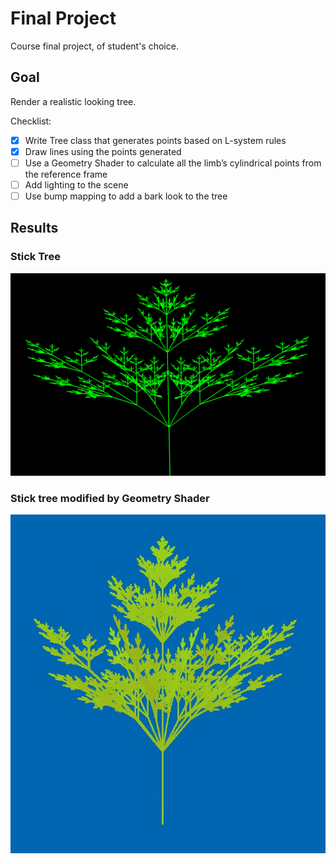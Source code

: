 # Final Project

Course final project, of student's choice.

## Goal

Render a realistic looking tree.

Checklist:
- [x] Write Tree class that generates points based on L-system rules
- [x] Draw lines using the points generated
- [ ] Use a Geometry Shader to calculate all the limb’s cylindrical points from the reference frame
- [ ] Add lighting to the scene
- [ ] Use bump mapping to add a bark look to the tree

## Results

### Stick Tree

![Stick Tree](/Final_Project-WIP/StickTree.png)

### Stick tree modified by Geometry Shader

![Geometry Shader Tree](/Final_Project-WIP/GeometryShaderTree.jpg)